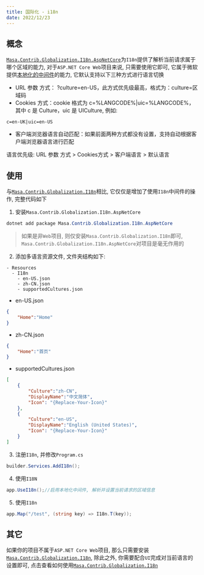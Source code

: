 ```yaml
---
title: 国际化 - i18n
date: 2022/12/23
---
```


## 概念

[`Masa.Contrib.Globalization.I18n.AspNetCore`](https://www.nuget.org/packages/Masa.Contrib.Globalization.I18n.AspNetCore)为`I18n`提供了解析当前请求属于哪个区域的能力, 对于`ASP.NET Core Web`项目来说, 只需要使用它即可, 它属于微软提供[本地化的中间件](https://learn.microsoft.com/zh-cn/aspnet/core/fundamentals/localization#localization-middleware)的能力, 它默认支持以下三种方式进行语言切换

* URL 参数 方式： ?culture=en-US，此方式优先级最高，格式为：culture=区域码
* Cookies 方式：cookie 格式为 c=%LANGCODE%|uic=%LANGCODE%，其中 c 是 Culture，uic 是 UICulture, 例如:

``` cookie
c=en-UK|uic=en-US
```

* 客户端浏览器语言自动匹配：如果前面两种方式都没有设置，支持自动根据客户端浏览器语言进行匹配

语言优先级: URL 参数 方式 > Cookies方式 > 客户端语言 > 默认语言

## 使用

与[`Masa.Contrib.Globalization.I18n`](./i18n.md)相比, 它仅仅是增加了使用`I18n`中间件的操作, 完整代码如下

1. 安装`Masa.Contrib.Globalization.I18n.AspNetCore`

``` powershell
dotnet add package Masa.Contrib.Globalization.I18n.AspNetCore
```

> 如果是非`Web`项目, 则仅安装`Masa.Contrib.Globalization.I18n`即可, `Masa.Contrib.Globalization.I18n.AspNetCore`对项目是毫无作用的

2. 添加多语言资源文件, 文件夹结构如下:

``` structure
- Resources
  - I18n
    - en-US.json
    - zh-CN.json
    - supportedCultures.json
```

* en-US.json

``` en-US.json
{
    "Home":"Home"
}
```

* zh-CN.json

``` zh-CN.json
{
    "Home":"首页"
}
```

* supportedCultures.json

``` supportedCultures.json
[
    {
        "Culture":"zh-CN",
        "DisplayName":"中文简体",
        "Icon": "{Replace-Your-Icon}"
    },
    {
        "Culture":"en-US",
        "DisplayName":"English (United States)",
        "Icon": "{Replace-Your-Icon}"
    }
]
```

3. 注册`I18n`, 并修改`Program.cs`

``` C#
builder.Services.AddI18n();
```

4. 使用`I18N`

``` C#
app.UseI18n();//启用本地化中间件, 解析并设置当前请求的区域信息
```

5. 使用`I18n`

``` C#
app.Map("/test", (string key) => I18n.T(key));
```

## 其它

如果你的项目不属于`ASP.NET Core Web`项目, 那么只需要安装[`Masa.Contrib.Globalization.I18n`](https://www.nuget.org/packages/Masa.Contrib.Globalization.I18n), 除此之外, 你需要配合`UI`完成对当前语言的设置即可, 点击查看如何使用[`Masa.Contrib.Globalization.I18n`](./i18n.md)

